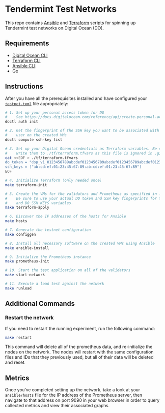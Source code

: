 # Tendermint Test Networks

This repo contains [Ansible] and [Terraform] scripts for spinning up Tendermint
test networks on Digital Ocean (DO).

## Requirements

- [Digital Ocean CLI][doctl]
- [Terraform CLI][Terraform]
- [Ansible CLI][Ansible]
- Go

## Instructions

After you have all the prerequisites installed and have configured your
[`testnet.toml`](./testnet.toml) file appropriately:

```bash
# 1. Set up your personal access token for DO
#    See https://docs.digitalocean.com/reference/api/create-personal-access-token/
doctl auth init

# 2. Get the fingerprint of the SSH key you want to be associated with the root
#    user on the created VMs
doctl compute ssh-key list

# 3. Set up your Digital Ocean credentials as Terraform variables. Be sure to
#    write them to ./tf/terraform.tfvars as this file is ignored in .gitignore.
cat <<EOF > ./tf/terraform.tfvars
do_token = "dop_v1_0123456789abcdef0123456789abcdef0123456789abcdef0123456789abcdef"
ssh_keys = ["ab:cd:ef:01:23:45:67:89:ab:cd:ef:01:23:45:67:89"]
EOF

# 4. Initialize Terraform (only needed once)
make terraform-init

# 5. Create the VMs for the validators and Prometheus as specified in ./testnet.toml
#    Be sure to use your actual DO token and SSH key fingerprints for the DO_TOKEN
#    and DO_SSH_KEYS variables.
make terraform-apply

# 6. Discover the IP addresses of the hosts for Ansible
make hosts

# 7. Generate the testnet configuration
make configgen

# 8. Install all necessary software on the created VMs using Ansible
make ansible-install

# 9. Initialize the Prometheus instance
make prometheus-init

# 10. Start the test application on all of the validators
make start-network

# 11. Execute a load test against the network
make runload
```

## Additional Commands


### Restart the network
If you need to restart the running experiment, run the following command:

```sh
make restart
```

This command will delete all of the prometheus data, and re-initialize the nodes
on the network. The nodes will restart with the same configuration files and
IDs that they previously used, but all of their data will be deleted and reset.

## Metrics

Once you've completed setting up the network, take a look at your
`ansible/hosts` file for the IP address of the Prometheus server, then navigate
to that address on port 9090 in your web browser in order to query collected
metrics and view their associated graphs.

[Ansible]: https://docs.ansible.com/ansible/latest/index.html
[Terraform]: https://www.terraform.io/docs
[doctl]: https://docs.digitalocean.com/reference/doctl/how-to/install/
